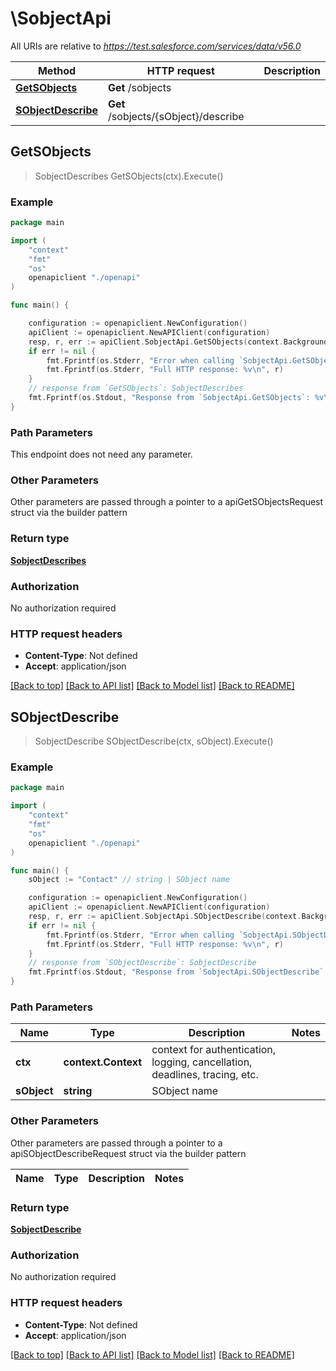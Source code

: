 # \SobjectApi

All URIs are relative to *https://test.salesforce.com/services/data/v56.0*

Method | HTTP request | Description
------------- | ------------- | -------------
[**GetSObjects**](SobjectApi.md#GetSObjects) | **Get** /sobjects | 
[**SObjectDescribe**](SobjectApi.md#SObjectDescribe) | **Get** /sobjects/{sObject}/describe | 



## GetSObjects

> SobjectDescribes GetSObjects(ctx).Execute()



### Example

```go
package main

import (
    "context"
    "fmt"
    "os"
    openapiclient "./openapi"
)

func main() {

    configuration := openapiclient.NewConfiguration()
    apiClient := openapiclient.NewAPIClient(configuration)
    resp, r, err := apiClient.SobjectApi.GetSObjects(context.Background()).Execute()
    if err != nil {
        fmt.Fprintf(os.Stderr, "Error when calling `SobjectApi.GetSObjects``: %v\n", err)
        fmt.Fprintf(os.Stderr, "Full HTTP response: %v\n", r)
    }
    // response from `GetSObjects`: SobjectDescribes
    fmt.Fprintf(os.Stdout, "Response from `SobjectApi.GetSObjects`: %v\n", resp)
}
```

### Path Parameters

This endpoint does not need any parameter.

### Other Parameters

Other parameters are passed through a pointer to a apiGetSObjectsRequest struct via the builder pattern


### Return type

[**SobjectDescribes**](SobjectDescribes.md)

### Authorization

No authorization required

### HTTP request headers

- **Content-Type**: Not defined
- **Accept**: application/json

[[Back to top]](#) [[Back to API list]](../README.md#documentation-for-api-endpoints)
[[Back to Model list]](../README.md#documentation-for-models)
[[Back to README]](../README.md)


## SObjectDescribe

> SobjectDescribe SObjectDescribe(ctx, sObject).Execute()



### Example

```go
package main

import (
    "context"
    "fmt"
    "os"
    openapiclient "./openapi"
)

func main() {
    sObject := "Contact" // string | SObject name

    configuration := openapiclient.NewConfiguration()
    apiClient := openapiclient.NewAPIClient(configuration)
    resp, r, err := apiClient.SobjectApi.SObjectDescribe(context.Background(), sObject).Execute()
    if err != nil {
        fmt.Fprintf(os.Stderr, "Error when calling `SobjectApi.SObjectDescribe``: %v\n", err)
        fmt.Fprintf(os.Stderr, "Full HTTP response: %v\n", r)
    }
    // response from `SObjectDescribe`: SobjectDescribe
    fmt.Fprintf(os.Stdout, "Response from `SobjectApi.SObjectDescribe`: %v\n", resp)
}
```

### Path Parameters


Name | Type | Description  | Notes
------------- | ------------- | ------------- | -------------
**ctx** | **context.Context** | context for authentication, logging, cancellation, deadlines, tracing, etc.
**sObject** | **string** | SObject name | 

### Other Parameters

Other parameters are passed through a pointer to a apiSObjectDescribeRequest struct via the builder pattern


Name | Type | Description  | Notes
------------- | ------------- | ------------- | -------------


### Return type

[**SobjectDescribe**](SobjectDescribe.md)

### Authorization

No authorization required

### HTTP request headers

- **Content-Type**: Not defined
- **Accept**: application/json

[[Back to top]](#) [[Back to API list]](../README.md#documentation-for-api-endpoints)
[[Back to Model list]](../README.md#documentation-for-models)
[[Back to README]](../README.md)

